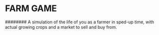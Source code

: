 # FARM GAME
########
A simulation of the life of you as a farmer in sped-up time, with actual growing crops and a market to sell and buy from.

